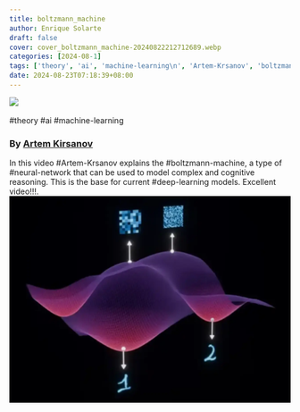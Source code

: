 ```yaml
---
title: boltzmann_machine 
author: Enrique Solarte 
draft: false 
cover: cover_boltzmann_machine-20240822212712689.webp 
categories: [2024-08-1] 
tags: ['theory', 'ai', 'machine-learning\n', 'Artem-Krsanov', 'boltzmann-machine,', 'neural-network', 'deep-learning'] 
date: 2024-08-23T07:18:39+08:00 
---
```


![](https://www.youtube.com/watch?v=_bqa_I5hNAo)

#theory #ai #machine-learning
### By [Artem Kirsanov](https://www.youtube.com/@ArtemKirsanov)

In this video #Artem-Krsanov explains the #boltzmann-machine, a type of #neural-network that can be used to model complex and cognitive reasoning. This is the base for current #deep-learning models. Excellent video!!!.
![](cover_boltzmann_machine-20240822212712689.webp)